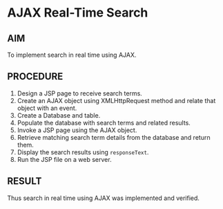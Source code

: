 # AJAX Real-Time Search

## AIM
To implement search in real time using AJAX.

## PROCEDURE
1. Design a JSP page to receive search terms.
2. Create an AJAX object using XMLHttpRequest method and relate that object with an event.
3. Create a Database and table.
4. Populate the database with search terms and related results.
5. Invoke a JSP page using the AJAX object.
6. Retrieve matching search term details from the database and return them.
7. Display the search results using `responseText`.
8. Run the JSP file on a web server.

## RESULT
Thus search in real time using AJAX was implemented and verified.
